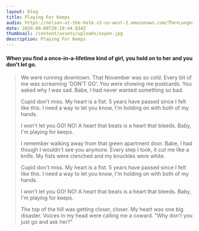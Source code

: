 ```yaml
---
layout: blog
title: Playing For Keeps
audio: https://nelson-at-the-helm.s3-us-west-2.amazonaws.com/The+Longest+Kiss.mp3
date: 2020-08-08T20:19:44.034Z
thumbnail: /content/assets/uploads/aspen.jpg
description: Playing For Keeps
---
```

#### When you find a once-in-a-lifetime kind of girl, you hold on to her and you don't let go.

> We were running downtown.
> That November was so cold.
> Every bit of me was screaming 'DON'T GO'.
> You were showing me postcards.
> You asked why I was sad.
> Babe, I had never wanted something so bad.
>
> Cupid don't miss.
> My heart is a fist.
> 5 years have passed since I felt like this.
> I need a way to let you know,
> I'm holding on with both of my hands.
>
> I won't let you GO!
> NO!
> A heart that beats is a heart that bleeds.
> Baby, I'm playing for keeps.
>
> I remember walking away from that green apartment door.
> Babe, I had though I wouldn't see you anymore.
> Every step I took, it cut me like a knife.
> My fists were clenched and my knuckles were white.
>
> Cupid don't miss.
> My heart is a fist.
> 5 years have passed since I felt like this.
> I need a way to let you know,
> I'm holding on with both of my hands.
>
> I won't let you GO!
> NO!
> A heart that beats is a heart that bleeds.
> Baby, I'm playing for keeps.
>
> The top of the hill was getting closer, closer.
> My heart was one big disaster.
> Voices in my head were calling me a coward.
> "Why don't you just go and ask her?"